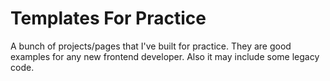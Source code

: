 # Templates For Practice

A bunch of projects/pages that I've built for practice. They are good examples for any new frontend developer. Also it may include some legacy code.